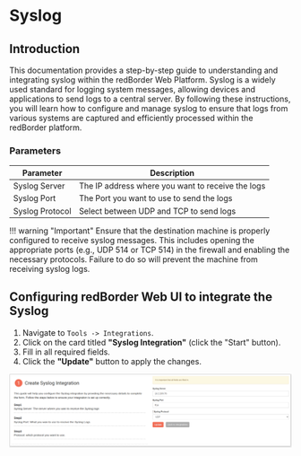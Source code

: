 # Syslog

## Introduction

This documentation provides a step-by-step guide to understanding and integrating syslog within the redBorder Web Platform. Syslog is a widely used standard for logging system messages, allowing devices and applications to send logs to a central server. By following these instructions, you will learn how to configure and manage syslog to ensure that logs from various systems are captured and efficiently processed within the redBorder platform.


### Parameters

| Parameter          | Description                                |
| ------------------ | ------------------------------------------ |
| Syslog Server   | The IP address where you want to receive the logs    |
| Syslog Port    | The Port you want to use to send the logs |
| Syslog Protocol      | Select between UDP and TCP to send logs      |


!!! warning "Important" 
Ensure that the destination machine is properly configured to receive syslog messages. This includes opening the appropriate ports (e.g., UDP 514 or TCP 514) in the firewall and enabling the necessary protocols. Failure to do so will prevent the machine from receiving syslog logs.


## Configuring redBorder Web UI to integrate the Syslog

1. Navigate to `Tools -> Integrations`.
2. Click on the card titled **"Syslog Integration"** (click the "Start" button).
3. Fill in all required fields.
4. Click the **"Update"** button to apply the changes.

![Configuring redBorder Web UI to Use the GLPI API](images/syslog_step_1.png)